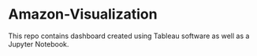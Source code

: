 # Amazon-Visualization
This repo contains dashboard created using Tableau software as well as a Jupyter Notebook.
